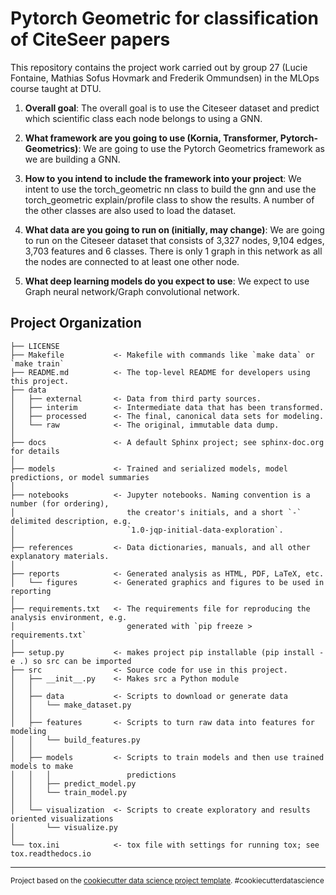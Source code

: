 Pytorch Geometric for classification of CiteSeer papers
==============================

This repository contains the project work carried out by group 27 (Lucie Fontaine, Mathias Sofus Hovmark and Frederik Ommundsen) in the MLOps course taught at DTU. 

1. **Overall goal**: The overall goal is to use the Citeseer dataset and predict which scientific class each node belongs to using a GNN.

2. **What framework are you going to use (Kornia, Transformer, Pytorch-Geometrics)**: We are going to use the Pytorch Geometrics framework as we are building a GNN.

3. **How to you intend to include the framework into your project**: We intent to use the torch_geometric nn class to build the gnn and use the torch_geometric explain/profile class to show the results. A number of the other classes are also used to load the dataset. 

4. **What data are you going to run on (initially, may change)**: We are going to run on the Citeseer dataset that consists of 3,327 nodes, 9,104 edges, 3,703 features and 6 classes. There is only 1 graph in this network as all the nodes are connected to at least one other node. 

5. **What deep learning models do you expect to use**: We expect to use Graph neural network/Graph convolutional network.

Project Organization
------------

    ├── LICENSE
    ├── Makefile           <- Makefile with commands like `make data` or `make train`
    ├── README.md          <- The top-level README for developers using this project.
    ├── data
    │   ├── external       <- Data from third party sources.
    │   ├── interim        <- Intermediate data that has been transformed.
    │   ├── processed      <- The final, canonical data sets for modeling.
    │   └── raw            <- The original, immutable data dump.
    │
    ├── docs               <- A default Sphinx project; see sphinx-doc.org for details
    │
    ├── models             <- Trained and serialized models, model predictions, or model summaries
    │
    ├── notebooks          <- Jupyter notebooks. Naming convention is a number (for ordering),
    │                         the creator's initials, and a short `-` delimited description, e.g.
    │                         `1.0-jqp-initial-data-exploration`.
    │
    ├── references         <- Data dictionaries, manuals, and all other explanatory materials.
    │
    ├── reports            <- Generated analysis as HTML, PDF, LaTeX, etc.
    │   └── figures        <- Generated graphics and figures to be used in reporting
    │
    ├── requirements.txt   <- The requirements file for reproducing the analysis environment, e.g.
    │                         generated with `pip freeze > requirements.txt`
    │
    ├── setup.py           <- makes project pip installable (pip install -e .) so src can be imported
    ├── src                <- Source code for use in this project.
    │   ├── __init__.py    <- Makes src a Python module
    │   │
    │   ├── data           <- Scripts to download or generate data
    │   │   └── make_dataset.py
    │   │
    │   ├── features       <- Scripts to turn raw data into features for modeling
    │   │   └── build_features.py
    │   │
    │   ├── models         <- Scripts to train models and then use trained models to make
    │   │   │                 predictions
    │   │   ├── predict_model.py
    │   │   └── train_model.py
    │   │
    │   └── visualization  <- Scripts to create exploratory and results oriented visualizations
    │       └── visualize.py
    │
    └── tox.ini            <- tox file with settings for running tox; see tox.readthedocs.io


--------

<p><small>Project based on the <a target="_blank" href="https://drivendata.github.io/cookiecutter-data-science/">cookiecutter data science project template</a>. #cookiecutterdatascience</small></p>

